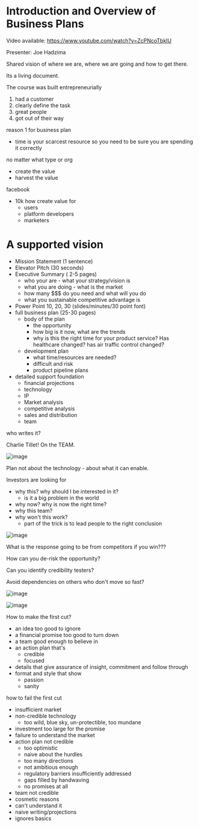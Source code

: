 # Introduction and Overview of Business Plans

Video available: https://www.youtube.com/watch?v=ZcPNcoTbkIU

Presenter: Joe Hadzima

Shared vision of where we are, where we are going and how to get there.

Its a living document.

The course was built entrepreneurially

1. had a customer
2. clearly define the task
3. great people
4. got out of their way

reason 1 for business plan

- time is your scarcest resource so you need to be sure you are spending it correctly

no matter what type or org

- create the value
- harvest the value

facebook

- 10k how create value for
  - users
  - platform developers
  - marketers


# A supported vision

- Mission Statement (1 sentence)
- Elevator Pitch (30 seconds)
- Executive Summary ( 2-5 pages)
  - who your are - what your strategy/vision is
  - what you are doing - what is the market
  - how many $$$ do you need and what will you do
  - what you sustainable competitive advantage is
- Power Point 10, 20, 30  (slides/minutes/30 point font)
- full business plan (25-30 pages)
  - body of the plan
    - the opportunity
    - how big is it now, what are the trends
    - why is this the right time for your product service? Has healthcare changed? has air traffic control changed?
  - development plan
    - what time/resources are needed?
    - difficult and risk
    - product pipeline plans
- detailed support foundation
  - financial projections
  - technology
  - IP
  - Market analysis
  - competitive analysis
  - sales and distribution
  - team

who writes it?

Charlie Tillet! On the TEAM.

![image](https://user-images.githubusercontent.com/62838185/152426678-0be2d776-56ec-4649-9f90-720c852cc0ea.png)

Plan not about the technology - about what it can enable.

Investors are looking for

- why this? why should I be interested in it?
  - is it a big problem in the world
- why now? why is now the right time?
- why this team?
- why won't this work?
  - part of the trick is to lead people to the right conclusion

![image](https://user-images.githubusercontent.com/62838185/152427683-8626f72a-e44b-4027-b26e-aa3c0605a83d.png)

 What is the response going to be from competitors if you win???
 
 How can you de-risk the opportunity?
 
 Can you identify credibility testers?
 
 Avoid dependencies on others who don't move so fast?
 
 ![image](https://user-images.githubusercontent.com/62838185/152429389-475d377c-d366-4432-a0af-df0e19136b0d.png)

 ![image](https://user-images.githubusercontent.com/62838185/152429561-8a52c918-dfee-441d-ac96-0b0a61ce16f7.png)

How to make the first cut?

- an idea too good to ignore
- a financial promise too good to turn down
- a team good enough to believe in
- an action plan that's
  - credible
  - focused
- details that give assurance of insight, commitment and follow through
- format and style that show
  - passion
  - sanity

how to fail the first cut

- insufficient market
- non-credible technology
  - too wild, blue sky, un-protectible, too mundane
- investment too large for the promise
- failure to understand the market
- action plan not credible
  - too optimistic
  - naive about the hurdles
  - too many directions
  - not ambitious enough
  - regulatory barriers insufficiently addressed
  - gaps filled by handwaving
  - no promises at all
- team not credible
- cosmetic reasons
- can't understand it
- naive writing/projections
- ignores basics

